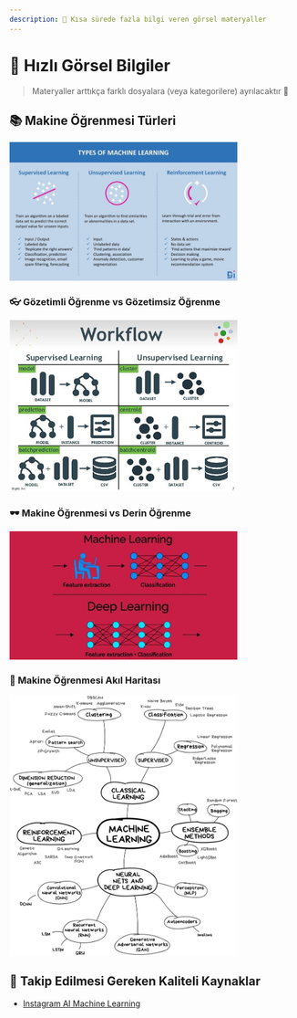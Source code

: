 ```yaml
---
description: 👀 Kısa sürede fazla bilgi veren görsel materyaller
---
```


# 👀 Hızlı Görsel Bilgiler

> Materyaller arttıkça farklı dosyalara (veya kategorilere) ayrılacaktır 👮‍

## 📚 Makine Öğrenmesi Türleri
<img src="../res/TypesofML.jpg" width="400"  />

### 👓 Gözetimli Öğrenme vs Gözetimsiz Öğrenme
<img src="../res/SLvsUSL.jpg" width="400"  />

### 🕶 Makine Öğrenmesi vs Derin Öğrenme
<img src="../res/MLvsDL.jpg" width="400"  />

### 🧠 Makine Öğrenmesi Akıl Haritası
<img src="../res/MLMindMap.jpg" width="400"  />

## 🐾 Takip Edilmesi Gereken Kaliteli Kaynaklar
* [Instagram AI Machine Learning](https://www.instagram.com/ai_machine_learning/)